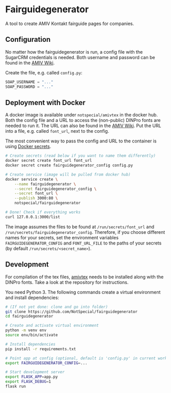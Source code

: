 # Fairguidegenerator

A tool to create AMIV Kontakt fairguide pages for companies.

## Configuration

No matter how the fairguidegenerator is run, a config file with the SugarCRM
credentials is needed. Both username and password can be found in the
[AMIV Wiki](https://intern.amiv.ethz.ch/wiki/SugarCRM#SOAP).

Create the file, e.g. called `config.py`:

```python
SOAP_USERNAME = "..."
SOAP_PASSWORD = "..."
```

## Deployment with Docker

A docker image is available under `notspecial/amivtex` in the docker hub.
Both the config file and a URL to access the (non-public) DINPro
fonts are needed to run it. The URL can also be found in the
[AMIV Wiki](https://wiki.amiv.ethz.ch/Corporate_Design#DINPro).
Put the URL into a file, e.g. called `font_url`, next to the config.

The most convenient way to pass the config and URL to the container is
using [Docker secrets](https://docs.docker.com/engine/swarm/secrets/#read-more-about-docker-secret-commands).

```bash
# Create secrets (read below if you want to name them differently)
docker secret create font_url font_url
docker secret create fairguidegenerator_config config.py

# Create service (image will be pulled from docker hub)
docker service create \
    --name fairguidegenerator \
    --secret fairguidegenerator_config \
    --secret font_url \
    --publish 3000:80 \
    notspecial/fairguidegenerator

# Done! Check if everything works
curl 127.0.0.1:3000/list
```

The image assumes the files to be found at `/run/secrets/font_url` and
`/run/secrets/fairguidegenerator_config`. Therefore, if you choose different
names for your secrets, set the environment
variables `FAIRGUIDEGENERATOR_CONFIG` and `FONT_URL_FILE`
to the paths of your secrets (by default `/run/secrets/<secret_name>`).

## Development

For compilation of the tex files,
[amivtex](https://github.com/NotSpecial/amivtex) needs to be installed along
with the DINPro fonts. Take a look at the repository for instructions.

You need Python 3. The following commands create a virtual environment and
install dependencies:

```bash
# (If not yet done: clone and go into folder)
git clone https://github.com/NotSpecial/fairguidegenerator
cd fairguidegenerator

# Create and activate virtual environment
python -m venv env
source env/bin/activate

# Install dependencies
pip install -r requirements.txt

# Point app at config (optional, default is 'config.py' in current working dir)
export FAIRGUIDEGENERATOR_CONFIG=...

# Start development server
export FLASK_APP=app.py
export FLASK_DEBUG=1
flask run
```
